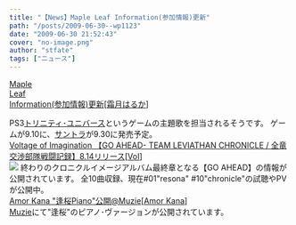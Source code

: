 ```yaml
---
title: "【News】Maple Leaf Information(参加情報)更新"
path: "/posts/2009-06-30--wp1123"
date: "2009-06-30 21:52:43"
cover: "no-image.png"
author: "stfate"
tags: ["ニュース"]
---
```


<style type="text/css">
<!--
p {white-space: pre-wrap};
-->
</style>

<a class="topics" href="http://shimotsukin.com/" target="_blank">Maple Leaf Information(参加情報)更新</a><span class="junre">[<a href="http://shimotsukin.com/" target="_blank">霜月はるか</a>]</span>
<div class="news">PS3<a href="http://www.ideaf.co.jp/trinity/" target="_blank">トリニティ･ユニバース</a>というゲームの主題歌を担当されるそうです。
ゲームが9.10に、<a href="http://www.team-e.co.jp/products/kdsd-10040.html" target="_blank">サントラ</a>が9.30に発売予定。</div>
<a class="topics" href="http://www.voltagenation.com/ahead/index.html" target="_blank">Voltage of Imagination 【GO AHEAD- TEAM LEVIATHAN CHRONICLE / 全竜交渉部隊戦闘記録】8.14リリース</a><span class="junre">[<a href="http://www.voltagenation.com/" target="_blank">VoI</a>]</span>
<div class="news"><a href="http://www.voltagenation.com/ahead/index.html" target="_blank"><img src="http://www.voltagenation.com/ahead/banner/banner_l.jpg"></a>
終わりのクロニクルイメージアルバム最終章となる【GO AHEAD】の情報が公開されています。
全10曲収録、現在#01"resona" #10"chronicle"の試聴やPVが公開中。</div>
<a class="topics" href="http://amorkana.jp/" target="_blank">Amor Kana "逢桜Piano"公開@Muzie</a><span class="junre">[<a href="http://amorkana.jp/" target="_blank">Amor Kana</a>]</span>
<div class="news"><a href="http://www.muzie.co.jp/artist/a009595/" target="_blank">Muzie</a>にて"逢桜"のピアノ･ヴァージョンが公開されています。</div>
